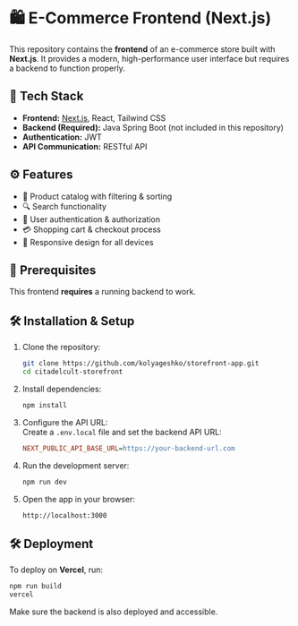 # 🛍️ E-Commerce Frontend (Next.js)

This repository contains the **frontend** of an e-commerce store built with **Next.js**. It provides a modern, high-performance user interface but requires a backend to function properly.

## 🚀 Tech Stack

- **Frontend:** [Next.js](https://nextjs.org/), React, Tailwind CSS
- **Backend (Required):** Java Spring Boot (not included in this repository)
- **Authentication:** JWT
- **API Communication:** RESTful API

## ⚙️ Features

- 🛒 Product catalog with filtering & sorting
- 🔍 Search functionality
- 🚂 User authentication & authorization
- 💳 Shopping cart & checkout process
- 🎨 Responsive design for all devices

## 📌 Prerequisites

This frontend **requires** a running backend to work.
## 🛠️ Installation & Setup

1. Clone the repository:
   ```bash
   git clone https://github.com/kolyageshko/storefront-app.git
   cd citadelcult-storefront
   ```

2. Install dependencies:
   ```bash
   npm install
   ```

3. Configure the API URL:  
   Create a `.env.local` file and set the backend API URL:
   ```ini
   NEXT_PUBLIC_API_BASE_URL=https://your-backend-url.com
   ```

4. Run the development server:
   ```bash
   npm run dev
   ```

5. Open the app in your browser:
   ```
   http://localhost:3000
   ```

## 🛠️ Deployment

To deploy on **Vercel**, run:
```bash
npm run build
vercel
```
Make sure the backend is also deployed and accessible.

